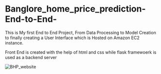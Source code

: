 # Banglore_home_price_prediction-End-to-End-
This is My first End to End Project, From Data Processing to Model Creation to finally creating a User Interface which is Hosted on Amazon EC2 instance.


Front End is created with the help of html and css while flask framewoerk is used as a backend server


![BHP_website](https://user-images.githubusercontent.com/96855684/159636138-91954270-16de-43f0-bc05-95ad2ab6902e.png)
